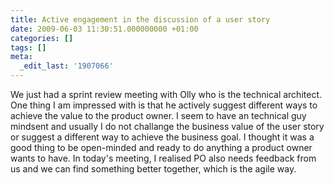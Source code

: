 ```yaml
---
title: Active engagement in the discussion of a user story
date: 2009-06-03 11:30:51.000000000 +01:00
categories: []
tags: []
meta:
  _edit_last: '1907066'
---
```

<p>We just had a sprint review meeting with Olly who is the technical architect. One thing I am impressed with is that he actively suggest different ways to achieve the value to the product owner. I seem to have an technical guy mindsent and usually I do not challange the business value of the user story or suggest a different way to achieve the business goal. I thought it was a good thing to be open-minded and ready to do anything a product owner wants to have. In today's meeting, I realised PO also needs feedback from us and we can find something better together, which is the agile way.</p>
